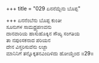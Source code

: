 +++
title = "029 ಏನನೆಮ್ಬೆನು ಬೊಪ್ಪ"

+++
ಏನನೆಂಬೆನು ಬೊಪ್ಪ ಕುಂತೀ  
ಸೂನುಗಳ ಸಾಮಥ್ರ್ಯಪಣವನು  
ದಾನವಾರಿಯ ಹಾಸುಹೊಕ್ಕಿನ ಸೌಖ್ಯ ಸಂಗತಿಯ  
ತಾ ನಪುಂಸಕನಾದ ಪರಿಯನ  
ದೇನ ವಿಸ್ತರಿಸುವೆನು ಲಜ್ಜಾ  
ಮಾನಿನಿಗೆ ತನ್ನೊಕ್ಕತನವಿಂದಿಳಿದು ಹೋಯ್ತೆಂದ   ॥29॥